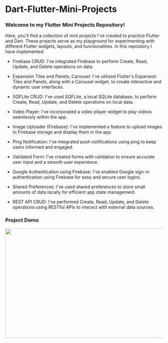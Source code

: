 # Dart-Flutter-Mini-Projects

### Welcome to my Flutter Mini Projects Repository!

Here, you'll find a collection of mini projects I've created to practice Flutter and Dart. These projects serve as my playground for experimenting with different Flutter widgets, layouts, and functionalities. In this repository I have implemented:

- Firebase CRUD: I've integrated Firebase to perform Create, Read, Update, and Delete operations on data.

- Expansion Tiles and Panels, Carousel: I've utilized Flutter's Expansion Tiles and Panels, along with a Carousel widget, to create interactive and dynamic user interfaces.

- SQFLite CRUD: I've used SQFLite, a local SQLite database, to perform Create, Read, Update, and Delete operations on local data.

- Video Player: I've incorporated a video player widget to play videos seamlessly within the app.

- Image Uploader (Firebase): I've implemented a feature to upload images to Firebase storage and display them in the app.

- Ping Notification: I've integrated push notifications using ping to keep users informed and engaged.

- Validated Form: I've created forms with validation to ensure accurate user input and a smooth user experience.

- Google Authentication using Firebase: I've enabled Google sign-in authentication using Firebase for easy and secure user logins.

- Shared Preferences: I've used shared preferences to store small amounts of data locally for efficient app state management.

- REST API CRUD: I've performed Create, Read, Update, and Delete operations using RESTful APIs to interact with external data sources.


### Project Demo

<img src="https://github.com/Maryam-Ejaz/Maryam-Ejaz/Dart-Flutter-Mini-Projects/main/demo.gif" width="1300" height= "350" />

